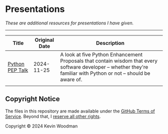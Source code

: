 # Presentations

*These are additional resources for presentations I have given.*

---

| Title                              | Original Date | Description                                                                                                                                                       |
|------------------------------------|---------------|-------------------------------------------------------------------------------------------------------------------------------------------------------------------|
| [Python PEP Talk](./PythonPEPTalk) | 2024-11-25    | A look at five Python Enhancement Proposals that contain wisdom that every software developer – whether they're familiar with Python or not – should be aware of. |
|                                    |               |                                                                                                                                                                   |

## Copyright Notice

The files in this repository are made available under the [GitHub Terms of Service](https://docs.github.com/en/site-policy/github-terms/github-terms-of-service#5-license-grant-to-other-users).  Beyond that, I [reserve all other rights](https://choosealicense.com/no-permission/).

Copyright &copy; 2024 Kevin Woodman
